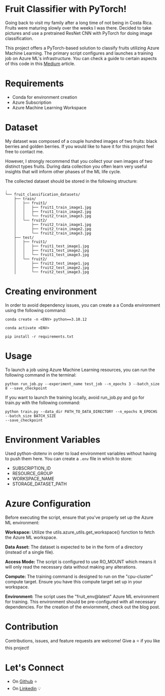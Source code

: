 # Fruit Classifier with PyTorch!
Going back to visit my family after a long time of not being in Costa Rica. Fruits were maturing slowly over the weeks I was there. Decided to take pictures and use a pretrained ResNet CNN with PyTorch for doing image classification. 

This project offers a PyTorch-based solution to classify fruits utilizing Azure Machine Learning. The primary script configures and launches a training job on Azure ML's infrastructure. You can check a guide to certain aspects of this code in this [Medium](https://medium.com/@luisdmonge/azure-dp-100-prep-hands-on-with-pytorch-and-azure-ml-sdk-v2-8ab9497eb88f) article.

# Requirements
- Conda for environment creation
- Azure Subscription
- Azure Machine Learning Workspace

# Dataset
My dataset was composed of a couple hundred images of two fruits: black berries and golden berries. If you would like to have it for this project feel free to contact me.

However, I strongly recommend that you collect your own images of two distinct types fruits. During data collection you often learn very useful insights that will inform other phases of the ML life cycle.

The collected dataset should be stored in the following structure:

```
.
└── fruit_classification_datasets/
    ├── train/
    │   ├── fruit1/
    │   │   ├── fruit1_train_image1.jpg
    │   │   ├── fruit1_train_image2.jpg
    │   │   └── fruit2_train_image3.jpg
    │   └── fruit2/
    │       ├── fruit2_train_image1.jpg
    │       ├── fruit2_train_image2.jpg
    │       └── fruit2_train_image3.jpg
    ├── test/
    │   ├── fruit1/
    │   │   ├── fruit1_test_image1.jpg
    │   │   ├── fruit1_test_image2.jpg
    │   │   └── fruit1_test_image3.jpg
    │   └── fruit2/
    │       ├── fruit2_test_image1.jpg
    │       ├── fruit2_test_image2.jpg
    │       └── fruit2_test_image3.jpg
```

# Creating environment

In order to avoid dependency issues, you can create a a Conda environment using the following command:

```
conda create -n <ENV> python==3.10.12 
```
```
conda activate <ENV>  
```
```
pip install -r requirements.txt  
```
# Usage

To launch a job using Azure Machine Learning resources, you can run the following command in the terminal:
```
python run_job.py --experiment_name test_job --n_epochs 3 --batch_size 8 --save_checkpoint
```

If you want to launch the training locally, avoid run_job.py and go for train.py with the following command:

```
python train.py --data_dir PATH_TO_DATA_DIRECTORY --n_epochs N_EPOCHS --batch_size BATCH_SIZE
--save_checkpoint
```

# Environment Variables
Used python-dotenv in order to load environment variables without having to push them here. You can create a ```.env``` file in which to store:

-  SUBSCRIPTION_ID
-  RESOURCE_GROUP
-  WORKSPACE_NAME
-  STORAGE_DATASET_PATH

# Azure Configuration

Before executing the script, ensure that you've properly set up the Azure ML environment:

**Workspace:** Utilize the utils.azure_utils.get_workspace() function to fetch the Azure ML workspace.

**Data Asset:** The dataset is expected to be in the form of a directory (instead of a single file).

**Access Mode:** The script is configured to use RO_MOUNT which means it will only read the necessary data without making any alterations.

**Compute:** The training command is designed to run on the "cpu-cluster" compute target. Ensure you have this compute target set up in your workspace.

**Environment:** The script uses the "fruit_env@latest" Azure ML environment for training. This environment should be pre-configured with all necessary dependencies. For the creation of the enviornment, check out the blog post. 

# Contribution
Contributions, issues, and feature requests are welcome!
Give a ⭐️ if you like this project!

# Let's Connect
* On [Github](https://github.com/LuisMongeB) :star:
* On [Linkedin](https://www.linkedin.com/in/luis-diego-monge-bolanos/) :bulb: